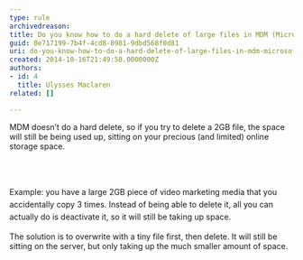 ```yaml
---
type: rule
archivedreason: 
title: Do you know how to do a hard delete of large files in MDM (Microsoft Dynamics Marketing)?
guid: 0e717199-7b4f-4cd8-8981-9dbd568f0d81
uri: do-you-know-how-to-do-a-hard-delete-of-large-files-in-mdm-microsoft-dynamics-marketing
created: 2014-10-16T21:49:58.0000000Z
authors:
- id: 4
  title: Ulysses Maclaren
related: []

---
```



<p>MDM doesn’t do a hard delete, so if you try to delete a 2GB file, the space will still be being used up, sitting on your precious (and limited) online storage space.</p>
<br><excerpt class='endintro'></excerpt><br>
<p>​<span style="line-height&#58;1.6;">Example&#58; you have a large 2GB piece of video marketing media that you accidentally copy 3 times. Instead of being able to delete it, all you can actually do is deactivate it, so it will still be taking up space.</span></p><p class="p1">​The solution is to overwrite with a tiny file first, then delete. It will still be sitting on the server, but only taking up the much smaller amount of space.</p>


